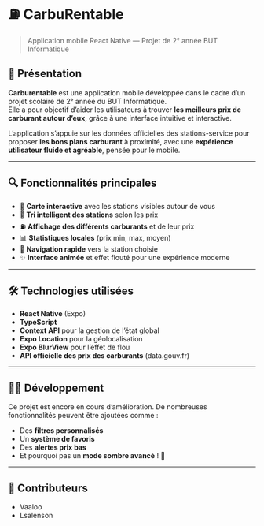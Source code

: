 # ⛽️ CarbuRentable

> Application mobile React Native — Projet de 2ᵉ année BUT Informatique

## 📱 Présentation

**Carburentable** est une application mobile développée dans le cadre d’un projet scolaire de 2ᵉ année du BUT Informatique.  
Elle a pour objectif d’aider les utilisateurs à trouver **les meilleurs prix de carburant autour d’eux**, grâce à une interface intuitive et interactive.

L’application s’appuie sur les données officielles des stations-service pour proposer **les bons plans carburant** à proximité, avec une **expérience utilisateur fluide et agréable**, pensée pour le mobile.

---

## 🔍 Fonctionnalités principales

- 📍 **Carte interactive** avec les stations visibles autour de vous
- 💸 **Tri intelligent des stations** selon les prix
- ⛽️ **Affichage des différents carburants** et de leur prix
- 📊 **Statistiques locales** (prix min, max, moyen)
- 🧭 **Navigation rapide** vers la station choisie
- ✨ **Interface animée** et effet flouté pour une expérience moderne

---

## 🛠️ Technologies utilisées

- **React Native** (Expo)
- **TypeScript**
- **Context API** pour la gestion de l’état global
- **Expo Location** pour la géolocalisation
- **Expo BlurView** pour l’effet de flou
- **API officielle des prix des carburants** (data.gouv.fr)

---

## 👨‍💻 Développement

Ce projet est encore en cours d’amélioration. De nombreuses fonctionnalités peuvent être ajoutées comme :
- Des **filtres personnalisés**
- Un **système de favoris**
- Des **alertes prix bas**
- Et pourquoi pas un **mode sombre avancé** ! 🌙

---

## 👥 Contributeurs

- Vaaloo
- Lsalenson
